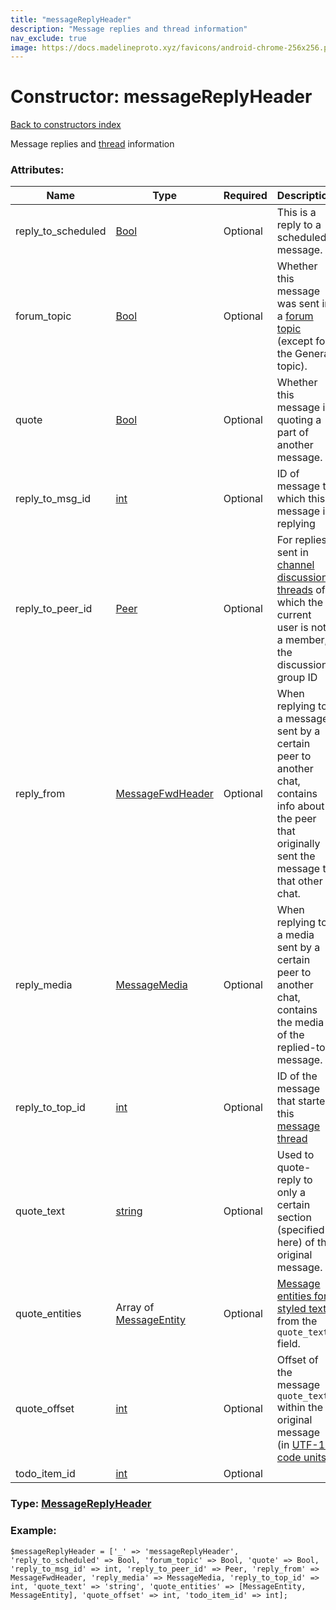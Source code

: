 ```yaml
---
title: "messageReplyHeader"
description: "Message replies and thread information"
nav_exclude: true
image: https://docs.madelineproto.xyz/favicons/android-chrome-256x256.png
---
```

# Constructor: messageReplyHeader  
[Back to constructors index](/API_docs/constructors/index.html)



Message replies and [thread](https://core.telegram.org/api/threads) information

### Attributes:

| Name     |    Type       | Required | Description |
|----------|---------------|----------|-------------|
|reply\_to\_scheduled|[Bool](/API_docs/types/Bool.html) | Optional|This is a reply to a scheduled message.|
|forum\_topic|[Bool](/API_docs/types/Bool.html) | Optional|Whether this message was sent in a [forum topic](https://core.telegram.org/api/forum#forum-topics) (except for the General topic).|
|quote|[Bool](/API_docs/types/Bool.html) | Optional|Whether this message is quoting a part of another message.|
|reply\_to\_msg\_id|[int](/API_docs/types/int.html) | Optional|ID of message to which this message is replying|
|reply\_to\_peer\_id|[Peer](/API_docs/types/Peer.html) | Optional|For replies sent in [channel discussion threads](https://core.telegram.org/api/threads) of which the current user is not a member, the discussion group ID|
|reply\_from|[MessageFwdHeader](/API_docs/types/MessageFwdHeader.html) | Optional|When replying to a message sent by a certain peer to another chat, contains info about the peer that originally sent the message to that other chat.|
|reply\_media|[MessageMedia](/API_docs/types/MessageMedia.html) | Optional|When replying to a media sent by a certain peer to another chat, contains the media of the replied-to message.|
|reply\_to\_top\_id|[int](/API_docs/types/int.html) | Optional|ID of the message that started this [message thread](https://core.telegram.org/api/threads)|
|quote\_text|[string](/API_docs/types/string.html) | Optional|Used to quote-reply to only a certain section (specified here) of the original message.|
|quote\_entities|Array of [MessageEntity](/API_docs/types/MessageEntity.html) | Optional|[Message entities for styled text](https://core.telegram.org/api/entities) from the `quote_text` field.|
|quote\_offset|[int](/API_docs/types/int.html) | Optional|Offset of the message `quote_text` within the original message (in [UTF-16 code units](https://core.telegram.org/api/entities#entity-length)).|
|todo\_item\_id|[int](/API_docs/types/int.html) | Optional|



### Type: [MessageReplyHeader](/API_docs/types/MessageReplyHeader.html)


### Example:

```
$messageReplyHeader = ['_' => 'messageReplyHeader', 'reply_to_scheduled' => Bool, 'forum_topic' => Bool, 'quote' => Bool, 'reply_to_msg_id' => int, 'reply_to_peer_id' => Peer, 'reply_from' => MessageFwdHeader, 'reply_media' => MessageMedia, 'reply_to_top_id' => int, 'quote_text' => 'string', 'quote_entities' => [MessageEntity, MessageEntity], 'quote_offset' => int, 'todo_item_id' => int];
```  
